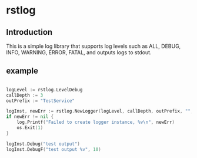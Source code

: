 # rstlog
## Introduction
This is a simple log library that supports log levels such as ALL, DEBUG, INFO, WARNING, ERROR, FATAL, and outputs logs to stdout.
## example
```go

logLevel := rstlog.LevelDebug
callDepth := 3
outPrefix := "TestService"

logInst, newErr := rstlog.NewLogger(logLevel, callDepth, outPrefix, "", "")
if newErr != nil {
	log.Printf("Failed to create logger instance, %v\n", newErr)
	os.Exit(1)
}

logInst.Debug("test output")
logInst.DebugF("test output %v", 10)

```